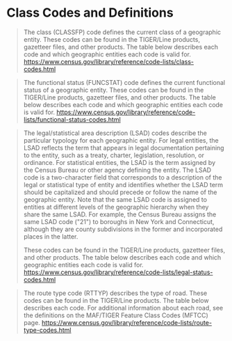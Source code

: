 # Class Codes and Definitions

> The class (CLASSFP) code defines the current class of a geographic entity. These codes can be found in the TIGER/Line products, gazetteer files, and other products. The table below describes each code and which geographic entities each code is valid for.
https://www.census.gov/library/reference/code-lists/class-codes.html

> The functional status (FUNCSTAT) code defines the current functional status of a geographic entity. These codes can be found in the TIGER/Line products, gazetteer files, and other products. The table below describes each code and which geographic entities each code is valid for.
https://www.census.gov/library/reference/code-lists/functional-status-codes.html

> The legal/statistical area description (LSAD) codes describe the particular typology for each geographic entity. For legal entities, the LSAD reflects the term that appears in legal documentation pertaining to the entity, such as a treaty, charter, legislation, resolution, or ordinance. For statistical entities, the LSAD is the term assigned by the Census Bureau or other agency defining the entity. The LSAD code is a two-character field that corresponds to a description of the legal or statistical type of entity and identifies whether the LSAD term should be capitalized and should precede or follow the name of the geographic entity. Note that the same LSAD code is assigned to entities at different levels of the geographic hierarchy when they share the same LSAD. For example, the Census Bureau assigns the same LSAD code ("21") to boroughs in New York and Connecticut, although they are county subdivisions in the former and incorporated places in the latter.
>
> These codes can be found in the TIGER/Line products, gazetteer files, and other products. The table below describes each code and which geographic entities each code is valid for.
https://www.census.gov/library/reference/code-lists/legal-status-codes.html

> The route type code (RTTYP) describes the type of road. These codes can be found in the TIGER/Line products. The table below describes each code. For additional information about each road, see the definitions on the MAF/TIGER Feature Class Codes (MFTCC) page.
https://www.census.gov/library/reference/code-lists/route-type-codes.html
